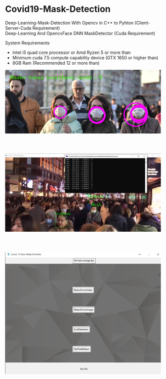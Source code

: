 # Covid19-Mask-Detection
Deep-Learning-Mask-Detection With Opencv in C++ to Pyhton (Client-Server-Cuda Requirement)<br>
Deep-Learning And OpencvFace DNN MaskDetector (Cuda Requirement)

System Requirements <br>

<ul>
<li>Intel i5 quad core processor or Amd Ryzen 5 or more than</li>
<li>Minimum cuda 7.5 compute capability device (GTX 1650 or higher than)</li>
<li>8GB Ram (Recommended 12 or more than)</li>
</ul>

<img src="Sample1.png">

<br><br>

<img src="Sample2.jpg">

<br><br>

<img src="Maskdetector.PNG">
